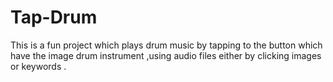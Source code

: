 # Tap-Drum

This is a fun project which plays drum music by tapping to the button 
which have the image drum instrument ,using audio files either by 
clicking images or keywords .
